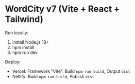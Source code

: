 # WordCity v7 (Vite + React + Tailwind)

Run locally:
1) Install Node.js 18+
2) npm install
3) npm run dev

Deploy:
- Vercel: Framework "Vite", Build `npm run build`, Output `dist`
- Netlify: Build `npm run build`, Publish `dist`
